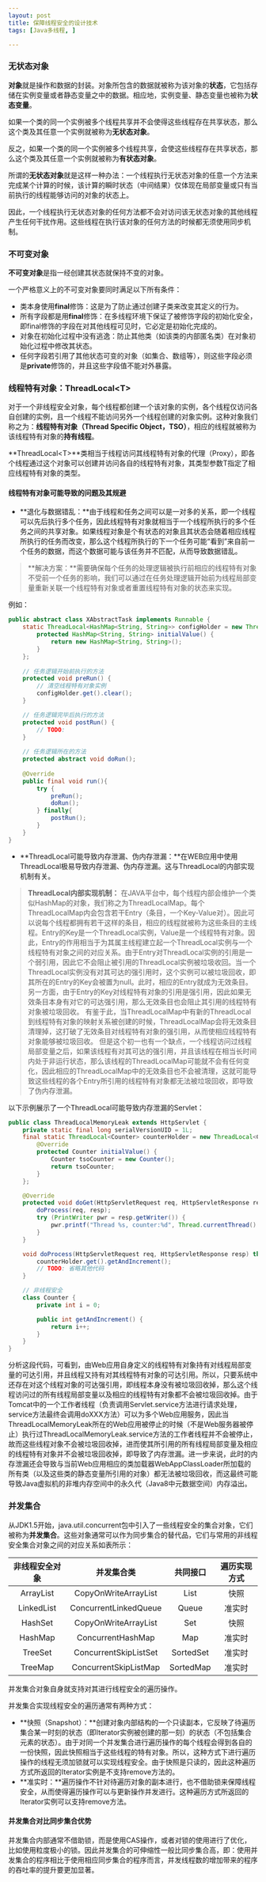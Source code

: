 ```yaml
---
layout: post
title: 保障线程安全的设计技术
tags: [Java多线程, ]

---
```


### 无状态对象
**对象**就是操作和数据的封装。对象所包含的数据就被称为该对象的**状态**，它包括存储在实例变量或者静态变量之中的数据。相应地，实例变量、静态变量也被称为**状态变量**。

如果一个类的同一个实例被多个线程共享并不会使得这些线程存在共享状态，那么这个类及其任意一个实例就被称为**无状态对象**。

反之，如果一个类的同一个实例被多个线程共享，会使这些线程存在共享状态，那么这个类及其任意一个实例就被称为**有状态对象**。

所谓的**无状态对象**就是这样一种办法：一个线程执行无状态对象的任意一个方法来完成某个计算的时候，该计算的瞬时状态（中间结果）仅体现在局部变量或只有当前执行的线程能够访问的对象的状态上。

因此，一个线程执行无状态对象的任何方法都不会对访问该无状态对象的其他线程产生任何干扰作用。这些线程在执行该对象的任何方法的时候都无须使用同步机制。



### 不可变对象
**不可变对象**是指一经创建其状态就保持不变的对象。

一个严格意义上的不可变对象要同时满足以下所有条件：
+ 类本身使用**final**修饰：这是为了防止通过创建子类来改变其定义的行为。
+ 所有字段都是用**final**修饰：在多线程环境下保证了被修饰字段的初始化安全，即final修饰的字段在对其他线程可见时，它必定是初始化完成的。
+ 对象在初始化过程中没有逃逸：防止其他类（如该类的内部匿名类）在对象初始化过程中修改其状态。
+ 任何字段若引用了其他状态可变的对象（如集合、数组等），则这些字段必须是**private**修饰的，并且这些字段值不能对外暴露。



### 线程特有对象：ThreadLocal&lt;T&gt;
对于一个非线程安全对象，每个线程都创建一个该对象的实例，各个线程仅访问各自创建的实例，且一个线程不能访问另外一个线程创建的对象实例。这种对象我们称之为：**线程特有对象（Thread Specific Object，TSO）**，相应的线程就被称为该线程特有对象的**持有线程**。

**ThreadLocal&lt;T&gt;**类相当于线程访问其线程特有对象的代理（Proxy），即各个线程通过这个对象可以创建并访问各自的线程特有对象，其类型参数T指定了相应线程特有对象的类型。

#### 线程特有对象可能导致的问题及其规避
+ **退化与数据错乱：**由于线程和任务之间可以是一对多的关系，即一个线程可以先后执行多个任务，因此线程特有对象就相当于一个线程所执行的多个任务之间的共享对象。如果线程对象是个有状态的对象且其状态会随着相应线程所执行的任务而改变，那么这个线程所执行的下一个任务可能“看到”来自前一个任务的数据，而这个数据可能与该任务并不匹配，从而导致数据错乱。
> **解决方案：**需要确保每个任务的处理逻辑被执行前相应的线程特有对象不受前一个任务的影响，我们可以通过在任务处理逻辑开始前为线程局部变量重新关联一个线程特有对象或者重置线程特有对象的状态来实现。

例如：
```java
public abstract class XAbstractTask implements Runnable {
    static ThreadLocal<HashMap<String, String>> configHolder = new ThreadLocal<HashMap<String, String>>() { 
        protected HashMap<String, String> initialValue() {
            return new HashMap<String, String>();
        }
    };
    
    // 任务逻辑开始前执行的方法
    protected void preRun() {
        // 清空线程特有对象实例
        configHolder.get().clear();
    }

    // 任务逻辑完毕后执行的方法
    protected void postRun() {
        // TODO:
    }
    
    // 任务逻辑所在的方法
    protected abstract void doRun();
    
    @Override
    public final void run(){
        try {
            preRun();
            doRun();
        } finally{
            postRun();
        }
    }
}
```
+ **ThreadLocal可能导致内存泄漏、伪内存泄漏：**在WEB应用中使用ThreadLocal极易导致内存泄漏、伪内存泄漏。这与ThreadLocal的内部实现机制有关。
> **ThreadLocal内部实现机制：**
> 在JAVA平台中，每个线程内部会维护一个类似HashMap的对象，我们称之为ThreadLocalMap。每个ThreadLocalMap内会包含若干Entry（条目，一个Key-Value对）。因此可以说每个线程都拥有若干这样的条目，相应的线程就被称为这些条目的主线程。Entry的Key是一个ThreadLocal实例，Value是一个线程特有对象。因此，Entry的作用相当于为其属主线程建立起一个ThreadLocal实例与一个线程特有对象之间的对应关系。由于Entry对ThreadLocal实例的引用是一个弱引用，因此它不会阻止被引用的ThreadLocal实例被垃圾收回。当一个ThreadLocal实例没有对其可达的强引用时，这个实例可以被垃圾回收，即其所在的Entry的Key会被置为null。此时，相应的Entry就成为无效条目。
> 另一方面，由于Entry的Key对线程特有对象的引用是强引用，因此如果无效条目本身有对它的可达强引用，那么无效条目也会阻止其引用的线程特有对象被垃圾回收。
> 有鉴于此，当ThreadLocalMap中有新的ThreadLocal到线程特有对象的映射关系被创建的时候，ThreadLocalMap会将无效条目清理掉，这打破了无效条目对线程特有对象的强引用，从而使相应线程特有对象能够被垃圾回收。
> 但是这个初一也有一个缺点，一个线程访问过线程局部变量之后，如果该线程有对其可达的强引用，并且该线程在相当长时间内处于非运行状态，那么该线程的ThreadLocalMap可能就不会有任何变化，因此相应的ThreadLocalMap中的无效条目也不会被清理，这就可能导致这些线程的各个Entry所引用的线程特有对象都无法被垃圾回收，即导致了伪内存泄漏。


以下示例展示了一个ThreadLocal可能导致内存泄漏的Servlet：
```java
public class ThreadLocalMemoryLeak extends HttpServlet {
    private static final long serialVersionUID = 1L;
    final static ThreadLocal<Counter> counterHolder = new ThreadLocal<Counter>() {
        @Override
        protected Counter initialValue() {
            Counter tsoCounter = new Counter();
            return tsoCounter;
        }
    };

    @Override
    protected void doGet(HttpServletRequest req, HttpServletResponse resp) throws ServletException, IOException {
        doProcess(req, resp);
        try (PrintWriter pwr = resp.getWriter()) {
            pwr.printf("Thread %s, counter:%d", Thread.currentThread().getName(), counterHolder.get().getAndIncrement());
        }
    }

    void doProcess(HttpServletRequest req, HttpServletResponse resp) throws ServletException, IOException {
        counterHolder.get().getAndIncrement();
        // TODO: 省略其他代码
    }

    // 非线程安全
    class Counter {
        private int i = 0;

        public int getAndIncrement() {
            return i++;
        }
    }
}
```
分析这段代码，可看到，由Web应用自身定义的线程特有对象持有对线程局部变量的可达引用，并且线程又持有对其线程特有对象的可达引用。所以，只要系统中还存在对这个线程对象的可达强引用，即线程本身没有被垃圾回收掉，那么这个线程访问过的所有线程局部变量以及相应的线程特有对象都不会被垃圾回收掉。由于Tomcat中的一个工作者线程（负责调用Servlet.service方法进行请求处理，service方法最终会调用doXXX方法）可以为多个Web应用服务，因此当ThreadLocalMemoryLeak所在的Web应用被停止的时候（不是Web服务器被停止）执行过ThreadLocalMemoryLeak.service方法的工作者线程并不会被停止，故而这些线程对象不会被垃圾回收掉，进而使其所引用的所有线程局部变量及相应的线程特有对象并不会被垃圾回收掉，即导致了内存泄漏。进一步来说，此时的内存泄漏还会导致与当前Web应用相应的类加载器WebAppClassLoader所加载的所有类（以及这些类的静态变量所引用的对象）都无法被垃圾回收，而这最终可能导致Java虚拟机的非堆内存空间中的永久代（Java8中元数据空间）内存溢出。



### 并发集合
从JDK1.5开始，java.util.concurrent包中引入了一些线程安全的集合对象，它们被称为**并发集合**。这些对象通常可以作为同步集合的替代品，它们与常用的非线程安全集合对象之间的对应关系如表所示：

非线程安全对象 | 并发集合类 | 共同接口 | 遍历实现方式
:-: | :-: | :-: | :-:
ArrayList | CopyOnWriteArrayList | List | 快照
LinkedList | ConcurrentLinkedQueue | Queue | 准实时
HashSet | CopyOnWriteArrayList | Set | 快照
HashMap | ConcurrentHashMap | Map | 准实时
TreeSet | ConcurrentSkipListSet | SortedSet | 准实时
TreeMap | ConcurrentSkipListMap | SortedMap | 准实时

并发集合对象自身就支持对其进行线程安全的遍历操作。

并发集合实现线程安全的遍历通常有两种方式：
+ **快照（Snapshot）：**创建对象内部结构的一个只读副本，它反映了待遍历集合某一时刻的状态（即Iterator实例被创建的那一刻）的状态（不包括集合元素的状态）。由于对同一个并发集合进行遍历操作的每个线程会得到各自的一份快照，因此快照相当于这些线程的特有对象。所以，这种方式下进行遍历操作的线程无须加锁就可以实现线程安全。由于快照是只读的，因此这种遍历方式所返回的Iterator实例是不支持remove方法的。
+ **准实时：**遍历操作不针对待遍历对象的副本进行，也不借助锁来保障线程安全，从而使得遍历操作可以与更新操作并发进行。这种遍历方式所返回的Iterator实例可以支持remove方法。

#### 并发集合对比同步集合优势
并发集合内部通常不借助锁，而是使用CAS操作，或者对锁的使用进行了优化，比如使用粒度极小的锁。因此并发集合的可伸缩性一般比同步集合高，即：使用并发集合的程序相比于使用相应同步集合的程序而言，并发线程数的增加带来的程序的吞吐率的提升要更加显著。